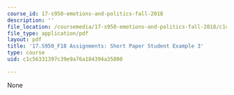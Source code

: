 ```yaml
---
course_id: 17-s950-emotions-and-politics-fall-2018
description: ''
file_location: /coursemedia/17-s950-emotions-and-politics-fall-2018/c1c56331397c39e9a76a184394a35800_MIT17_S950F18_ShortPaper3.pdf
file_type: application/pdf
layout: pdf
title: '17.S950_F18 Assignments: Short Paper Student Example 3'
type: course
uid: c1c56331397c39e9a76a184394a35800

---
```

None